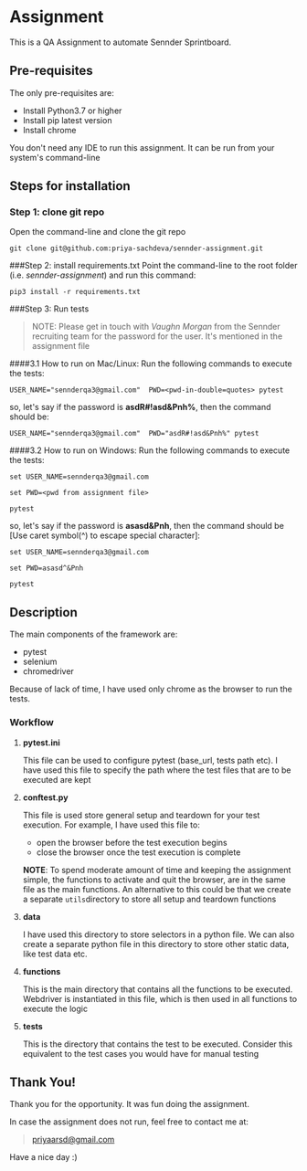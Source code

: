 # Assignment

This is a QA Assignment to automate Sennder Sprintboard.

## Pre-requisites 

The only pre-requisites are:
- Install Python3.7 or higher 
- Install pip latest version 
- Install chrome

You don't need any IDE to run this assignment. It can be run from your system's command-line

## Steps for installation
### Step 1: clone git repo
Open the command-line and clone the git repo
```
git clone git@github.com:priya-sachdeva/sennder-assignment.git
```

###Step 2: install requirements.txt
Point the command-line to the root folder (i.e. *sennder-assignment*) and run this command:
```
pip3 install -r requirements.txt
```

###Step 3: Run tests
> NOTE: Please get in touch with *Vaughn Morgan* from the Sennder recruiting team for the password for the user. It's mentioned in the assignment file 

####3.1 How to run on Mac/Linux:
Run the following commands to execute the tests:
```
USER_NAME="sennderqa3@gmail.com"  PWD=<pwd-in-double=quotes> pytest
```
so, let's say if the password is **asdR#!asd&Pnh%**, then the command should be:
```
USER_NAME="sennderqa3@gmail.com"  PWD="asdR#!asd&Pnh%" pytest
```

####3.2 How to run on Windows:
Run the following commands to execute the tests:
```
set USER_NAME=sennderqa3@gmail.com  
```
```
set PWD=<pwd from assignment file> 
```
```
pytest
```

so, let's say if the password is **asasd&Pnh**, then the command should be
[Use caret symbol(^) to escape special character]:
```
set USER_NAME=sennderqa3@gmail.com  
```
```
set PWD=asasd^&Pnh 
```
```
pytest
```


## Description
The main components of the framework are:
- pytest
- selenium
- chromedriver

Because of lack of time, I have used only chrome as the browser to run the tests.

### Workflow

1. **pytest.ini**

    This file can be used to configure pytest (base_url, tests path etc). 
    I have used this file to specify the path where the test files that are to be executed are kept
   

2. **conftest.py**

    This file is used store general setup and teardown for your test execution. For example, I have used this file to: 
    - open the browser before the test execution begins
    - close the browser once the test execution is complete
    
    **NOTE**: To spend moderate amount of time and keeping the assignment simple, the functions to activate and quit the browser, are in the same file as the main functions. An alternative to this could be that we create a separate ```utils```directory to store all setup and teardown functions


3. **data**
    
    I have used this directory to store selectors in a python file. We can also create a separate python file in this directory to store other static data, like
      test data
    etc.


4. **functions**

    This is the main directory that contains all the functions to be executed. Webdriver is instantiated in this file, which is then used in all functions to execute the logic


5. **tests**

    This is the directory that contains the test to be executed. Consider this equivalent to the test cases you would have for manual testing

## Thank You!
Thank you for the opportunity. It was fun doing the assignment.

In case the assignment does not run, feel free to contact me at:
> priyaarsd@gmail.com

 

Have a nice day :)

